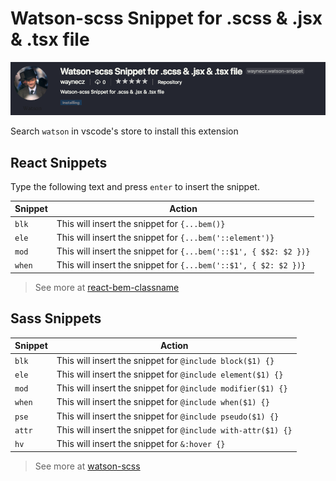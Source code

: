 # Watson-scss Snippet for .scss & .jsx & .tsx file

![Logo](./images/banner.png)

Search `watson` in vscode's store to install this extension

## React Snippets

Type the following text and press `enter` to insert the snippet.

| Snippet | Action                                                           |
| ------- | ---------------------------------------------------------------- |
| `blk`   | This will insert the snippet for `{...bem()}`                    |
| `ele`   | This will insert the snippet for `{...bem('::element')}`         |
| `mod`   | This will insert the snippet for `{...bem('::$1', { $$2: $2 })}` |
| `when`  | This will insert the snippet for `{...bem('::$1', { $2: $2 })}`  |

> See more at [react-bem-classname](https://github.com/waynecz/react-bem-classname)

## Sass Snippets

| Snippet | Action                                                       |
| ------- | ------------------------------------------------------------ |
| `blk`   | This will insert the snippet for `@include block($1) {}`     |
| `ele`   | This will insert the snippet for `@include element($1) {}`   |
| `mod`   | This will insert the snippet for `@include modifier($1) {}`  |
| `when`  | This will insert the snippet for `@include when($1) {}`      |
| `pse`   | This will insert the snippet for `@include pseudo($1) {}`    |
| `attr`  | This will insert the snippet for `@include with-attr($1) {}` |
| `hv`    | This will insert the snippet for `&:hover {}`                |

> See more at [watson-scss](https://github.com/waynecz/watson)
